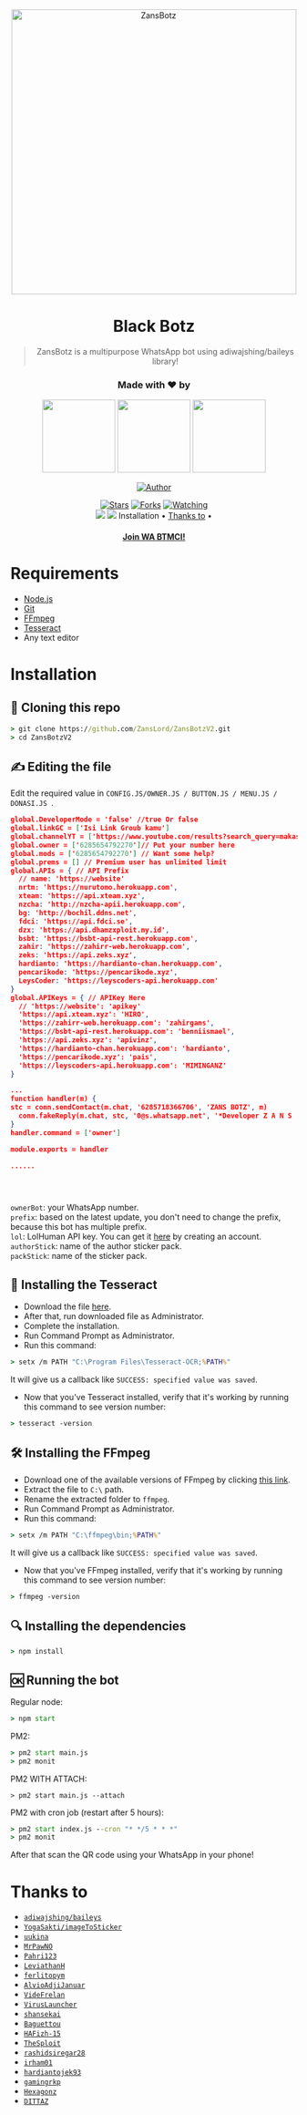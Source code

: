 
<div align="center">
<img src="https://i.ibb.co/QQDXr17/20211031-234304-1-3.jpg" alt="ZansBotz" width="500" />

# **Black Botz**

> ZansBotz is a multipurpose WhatsApp bot using adiwajshing/baileys library!
>
>

<h3 align="center">Made with ❤️ by</h3>
<p align="center">
  <a href="https://github.com/ZansLord"><img src="https://i.ibb.co/XyChcGQ/20211102-192101.jpg" height="128" width="128" /></a>
  <a href="https://github.com/adiwajshing"><img src="https://i.ibb.co/LhCtVR1/20211108-163050.jpg" height="128" width="128" /></a>
  <a href="https://github.com/naylachan"><img src="https://i.ibb.co/T2gyJhn/20211014-163216-transcpr.jpg" height="128" width="128" /></a>
</p>

<p align="center">
  <a href="https://github.com/ZansLord"><img title="Author" src="https://img.shields.io/badge/Author-ZansLord-purple.svg?style=for-the-badge&logo=github" /></a>
</p>

<p align="center">
  <a href="https://github.com/ZansLord/BlackBotzV2"><img title="Stars" src="https://img.shields.io/github/stars/Zanslord/BlackBotzV2?color=red&style=flat-square" /></a>
  <a href="https://github.com/ZansLord/BlackBotzV2/network/members"><img title="Forks" src="https://img.shields.io/github/forks/ZansLord/BlackBotzV2?color=red&style=flat-square" /></a>
  <a href="https://github.com/ZansLord/BlackBotzV2/watchers"><img title="Watching" src="https://img.shields.io/github/watchers/ZansLord/BlackBotzV2?label=watchers&color=blue&style=flat-square" /></a> <br>
  <a href="https://www.npmjs.com/package/@open-wa/wa-automate"><img src="https://img.shields.io/npm/v/@open-wa/wa-automate.svg?color=green" /></a>
  <img src="https://img.shields.io/node/v/@open-wa/wa-automate" />
  <img">Installation</a> •
  <a href="https://github.com/ZansLord/BlackBotzV2#thanks-to">Thanks to</a> •


<h4 align="center">
  <a href="https://chat.whatsapp.com/LTL9J5K0dxp65WspruIQuW">Join WA BTMCI!</a>
</h4>
</div>

# Requirements
* [Node.js](https://nodejs.org/en/)
* [Git](https://git-scm.com/downloads)
* [FFmpeg](https://www.gyan.dev/ffmpeg/builds/)
* [Tesseract](https://s.id/vftesseract)
* Any text editor

# Installation
## 📝 Cloning this repo
```cmd
> git clone https://github.com/ZansLord/ZansBotzV2.git
> cd ZansBotzV2
```

## ✍️ Editing the file
Edit the required value in `CONFIG.JS/OWNER.JS / BUTTON.JS / MENU.JS / DONASI.JS `.
```json
global.DeveloperMode = 'false' //true Or false
global.linkGC = ['Isi Link Groub kamu']
global.channelYT = ['https://www.youtube.com/results?search_query=makasarcyberghost'] 
global.owner = ['6285654792270']// Put your number here
global.mods = ['6285654792270'] // Want some help?
global.prems = [] // Premium user has unlimited limit
global.APIs = { // API Prefix
  // name: 'https://website'
  nrtm: 'https://nurutomo.herokuapp.com',
  xteam: 'https://api.xteam.xyz',
  nzcha: 'http://nzcha-apii.herokuapp.com',
  bg: 'http://bochil.ddns.net',
  fdci: 'https://api.fdci.se',
  dzx: 'https://api.dhamzxploit.my.id',
  bsbt: 'https://bsbt-api-rest.herokuapp.com',
  zahir: 'https://zahirr-web.herokuapp.com',
  zeks: 'https://api.zeks.xyz',
  hardianto: 'https://hardianto-chan.herokuapp.com',
  pencarikode: 'https://pencarikode.xyz', 
  LeysCoder: 'https://leyscoders-api.herokuapp.com'
}
global.APIKeys = { // APIKey Here
  // 'https://website': 'apikey'
  'https://api.xteam.xyz': 'HIRO',
  'https://zahirr-web.herokuapp.com': 'zahirgans',
  'https://bsbt-api-rest.herokuapp.com': 'benniismael',
  'https://api.zeks.xyz': 'apivinz',
  'https://hardianto-chan.herokuapp.com': 'hardianto',
  'https://pencarikode.xyz': 'pais', 
  'https://leyscoders-api.herokuapp.com': 'MIMINGANZ' 
}

...
function handler(m) {
stc = conn.sendContact(m.chat, '6285718366706', 'ZANS BOTZ', m)
  conn.fakeReply(m.chat, stc, '0@s.whatsapp.net', '*Developer Z A N S  B O T *', 'status@broadcast')
}
handler.command = ['owner']

module.exports = handler

......


   
```

`ownerBot`: your WhatsApp number.  
`prefix`: based on the latest update, you don't need to change the prefix, because this bot has multiple prefix.  
`lol`: LolHuman API key. You can get it [here](https://lolhuman.herokuapp.com/) by creating an account.  
`authorStick`: name of the author sticker pack.  
`packStick`: name of the sticker pack.  


## 🧾 Installing the Tesseract
* Download the file [here](https://s.id/vftesseract).
* After that, run downloaded file as Administrator.
* Complete the installation.
* Run Command Prompt as Administrator.
* Run this command:
```cmd
> setx /m PATH "C:\Program Files\Tesseract-OCR;%PATH%"
```
It will give us a callback like `SUCCESS: specified value was saved`.
* Now that you've Tesseract installed, verify that it's working by running this command to see version number:
```cmd
> tesseract -version
```

## 🛠️ Installing the FFmpeg
* Download one of the available versions of FFmpeg by clicking [this link](https://www.gyan.dev/ffmpeg/builds/).
* Extract the file to `C:\` path.
* Rename the extracted folder to `ffmpeg`.
* Run Command Prompt as Administrator.
* Run this command:
```cmd
> setx /m PATH "C:\ffmpeg\bin;%PATH%"
```
It will give us a callback like `SUCCESS: specified value was saved`.
* Now that you've FFmpeg installed, verify that it's working by running this command to see version number:
```cmd
> ffmpeg -version
```

## 🔍 Installing the dependencies
```cmd
> npm install
```

## 🆗 Running the bot
Regular node:
```cmd
> npm start
```

PM2:
```cmd
> pm2 start main.js
> pm2 monit
```

PM2 WITH ATTACH:
```cm d
> pm2 start main.js --attach
```

PM2 with cron job (restart after 5 hours):
```cmd
> pm2 start index.js --cron "* */5 * * *"
> pm2 monit
```

After that scan the QR code using your WhatsApp in your phone!

# Thanks to
* [`adiwajshing/baileys`](https://github.com/adiwajshing/baileys)
* [`YogaSakti/imageToSticker`](https://github.com/YogaSakti/imageToSticker)
* [`uukina`](https://github.com/uukina)
* [`MrPawNO`](https://github.com/MrPawNO)
* [`Pahri123`](https://github.com/Pahri123)
* [`LeviathanH`](https://github.com/LeviathanH)
* [`ferlitopym`](https://github.com/ferlitopym)
* [`AlvioAdjiJanuar`](https://github.com/AlvioAdjiJanuar)
* [`VideFrelan`](https://github.com/VideFrelan)
* [`VirusLauncher`](https://github.com/VirusLauncher)
* [`shansekai`](https://github.com/shansekai)
* [`Baguettou`](https://github.com/Baguettou)
* [`HAFizh-15`](https://github.com/HAFizh-15)
* [`TheSploit`](https://github.com/TheSploit)
* [`rashidsiregar28`](https://github.com/rashidsiregar28)
* [`irham01`](https://github.com/irham01)
* [`hardiantojek93`](https://github.com/hardiantojek93)
* [`gamingrkp`](https://github.com/gamingrkp)
* [`Hexagonz`](https://github.com/hexagonz)
* [`DITTAZ`](https://youtu.be/TXzHMehgQJM)
